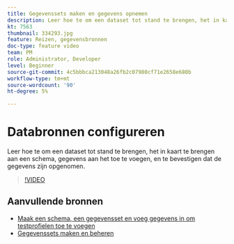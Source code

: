 ```yaml
---
title: Gegevenssets maken en gegevens opnemen
description: Leer hoe te om een dataset tot stand te brengen, het in kaart te brengen aan een schema, gegevens aan het toe te voegen, en te bevestigen dat de gegevens zijn opgenomen.
kt: 7563
thumbnail: 334293.jpg
feature: Reizen, gegevensbronnen
doc-type: feature video
team: PM
role: Administrator, Developer
level: Beginner
source-git-commit: 4c5bbbca213048a26fb2c07980cf71e2658e680b
workflow-type: tm+mt
source-wordcount: '90'
ht-degree: 5%

---
```



# Databronnen configureren

Leer hoe te om een dataset tot stand te brengen, het in kaart te brengen aan een schema, gegevens aan het toe te voegen, en te bevestigen dat de gegevens zijn opgenomen.

>[!VIDEO](https://video.tv.adobe.com/v/334293?quality=12)

## Aanvullende bronnen

* [Maak een schema, een gegevensset en voeg gegevens in om testprofielen toe te voegen](https://experienceleague.adobe.com/docs/journey-optimizer/using/orchestrate-journeys/about-journeys/creating-test-profiles.html)
* [Gegevenssets maken en beheren](https://experienceleague.adobe.com/docs/experience-platform/catalog/datasets/user-guide.html)
